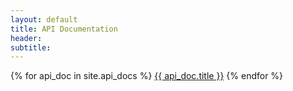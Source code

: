 ```yaml
---
layout: default
title: API Documentation
header: 
subtitle: 
---
```

<nav class="leftNavigation">
    {% for api_doc in site.api_docs %}
        <a href="{{ api_doc.url }}">{{ api_doc.title }}</a>
    {% endfor %}
</nav>